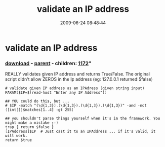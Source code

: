 ﻿---
pid:            1171
parent:         1170
children:       1172
poster:         Joel Bennett
title:          validate an IP address
date:           2009-06-24 08:48:44
format:         posh
---

# validate an IP address

### [download](1171.ps1) - [parent](1170.md) - children: [1172](1172.md)"

REALLY validates given IP address and returns True/False.  The original script didn't allow ZEROS in the Ip address (eg: 127.0.0.1 returned $false)


```posh
# validate given IP address as an IPAdress (given string input)
PARAM($IP=$(read-host "Enter any IP Address"))

## YOU could do this, but ...
# $IP -match "(\d{1,3}).(\d{1,3}).(\d{1,3}).(\d{1,3})" -and -not ([int[]]$matches[1..4] -gt 255)

## you shouldn't parse things yourself when it's in the framework. You might make a mistake ;-)
trap { return $false }
[IPAddress]$IP  # Just cast it to an IPAddress ... if it's valid, it will work.
return $true
```
